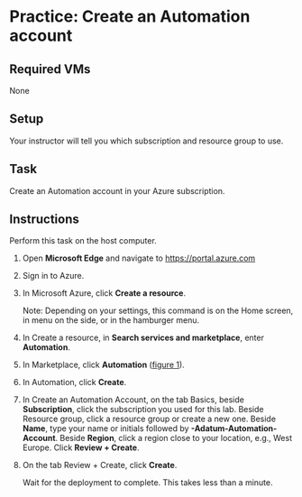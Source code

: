 # Practice: Create an Automation account

## Required VMs

None

## Setup

Your instructor will tell you which subscription and resource group to use.

## Task

Create an Automation account in your Azure subscription.

## Instructions

Perform this task on the host computer.

1. Open **Microsoft Edge** and navigate to <https://portal.azure.com>
1. Sign in to Azure.
1. In Microsoft Azure, click **Create a resource**.

    Note: Depending on your settings, this command is on the Home screen, in menu on the side, or in the hamburger menu.

1. In Create a resource, in **Search services and marketplace**, enter **Automation**.
1. In Marketplace, click **Automation** ([figure 1]).
1. In Automation, click **Create**.
1. In Create an Automation Account, on the tab Basics, beside **Subscription**, click the subscription you used for this lab. Beside Resource group, click a resource group or create a new one. Beside **Name**, type your name or initials followed by **-Adatum-Automation-Account**. Beside **Region**, click a region close to your location, e.g., West Europe. Click **Review + Create**.
1. On the tab Review + Create, click **Create**.

    Wait for the deployment to complete. This takes less than a minute.

[figure 1]: /images/Automation.png